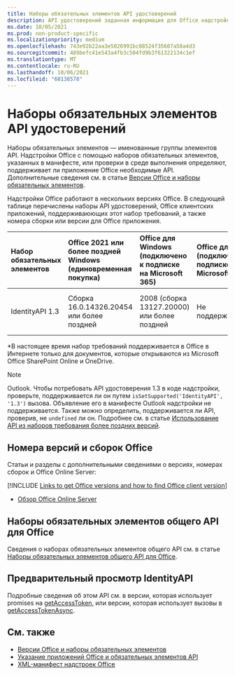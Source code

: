 ```yaml
---
title: Наборы обязательных элементов API удостоверений
description: API удостоверений заданная информация для Office надстройки.
ms.date: 10/05/2021
ms.prod: non-product-specific
ms.localizationpriority: medium
ms.openlocfilehash: 743e92b22aa3e5026991bc08524f35607a58a4d3
ms.sourcegitcommit: 489befc41e543a4fb3c504fd9b3f61322134c1ef
ms.translationtype: MT
ms.contentlocale: ru-RU
ms.lasthandoff: 10/06/2021
ms.locfileid: "60138578"
---
```

# <a name="identity-api-requirement-sets"></a>Наборы обязательных элементов API удостоверений

Наборы обязательных элементов — именованные группы элементов API. Надстройки Office с помощью наборов обязательных элементов, указанных в манифесте, или проверки в среде выполнения определяют, поддерживает ли приложение Office необходимые API. Дополнительные сведения см. в статье [Версии Office и наборы обязательных элементов](../../develop/office-versions-and-requirement-sets.md).

Надстройки Office работают в нескольких версиях Office. В следующей таблице перечислены наборы API удостоверений, Office клиентских приложений, поддерживаюющих этот набор требований, а также номера сборки или версии для Office приложения.

|  Набор обязательных элементов  | Office 2021 или более поздней Windows<br>(единовременная покупка) | Office для Windows<br>(подключено к подписке на Microsoft 365) |  Office для iPad<br>(подключено к подписке на Microsoft 365)  |  Office для Mac<br>(подключено к подписке на Microsoft 365)  | Office в Интернете  |
|:-----|:-----|:-----|:-----|:-----|:-----|
| IdentityAPI 1.3  | Сборка 16.0.14326.20454 или более поздней | 2008 (сборка 13127.20000) или более поздней | Не поддерживается | 16.40 или более поздняя | Microsoft Office SharePoint Online и OneDrive\* |

\*В настоящее время набор требований поддерживается в Office в Интернете только для документов, которые открываются из Microsoft Office SharePoint Online и OneDrive.

> [!NOTE]
> Outlook. Чтобы потребовать API удостоверения 1.3 в коде надстройки, проверьте, поддерживается ли он путем `isSetSupported('IdentityAPI', '1.3')` вызова. Объявление его в манифесте Outlook надстройки не поддерживается. Также можно определить, поддерживается ли API, проверив, не `undefined` ли он. Подробнее см. в статье [Использование API из наборов требования более поздних версий](outlook-api-requirement-sets.md#using-apis-from-later-requirement-sets).

## <a name="office-versions-and-build-numbers"></a>Номера версий и сборок Office

Статьи и разделы с дополнительными сведениями о версиях, номерах сборок и Office Online Server:

[!INCLUDE [Links to get Office versions and how to find Office client version](../../includes/links-get-office-versions-builds.md)]
- [Обзор Office Online Server](/officeonlineserver/office-online-server-overview)

## <a name="office-common-api-requirement-sets"></a>Наборы обязательных элементов общего API для Office

Сведения о наборах обязательных элементов общего API см. в статье [Наборы обязательных элементов общего API для Office](office-add-in-requirement-sets.md).

## <a name="identityapi-preview"></a>Предварительный просмотр IdentityAPI

Подробные сведения об этом API см. в версии, которая использует promises на [getAccessToken,](/javascript/api/office-runtime/officeruntime.auth#getaccesstoken-options-) или версии, которая использует вызовы в [getAccessTokenAsync](/javascript/api/office/office.auth#getAccessTokenAsync_options__callback_).

## <a name="see-also"></a>См. также

- [Версии Office и наборы обязательных элементов](../../develop/office-versions-and-requirement-sets.md)
- [Указание приложений Office и обязательных элементов API](../../develop/specify-office-hosts-and-api-requirements.md)
- [XML-манифест надстроек Office](../../develop/add-in-manifests.md)
